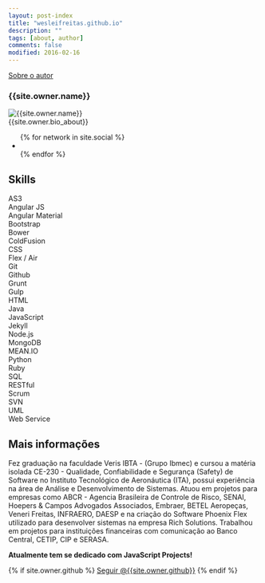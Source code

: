 ```yaml
---
layout: post-index
title: "wesleifreitas.github.io"
description: ""
tags: [about, author]
comments: false
modified: 2016-02-16
---
```


<div class="read-more" ng-cloak>
    <div class="read-more-header">
        <a href="{{ site.owner.site }}" class="read-more-btn">Sobre o autor</a>
    </div>
    <!-- /.read-more-header -->
    <div class="read-more-content author-info">
        <h3>{{site.owner.name}}</h3>
        <div class="author-container">
            <img class="author-img" src="{{site.url}}/{{site.owner.avatar}}" alt="{{site.owner.name}}" />
            <div class="author-bio">{{site.owner.bio_about}}</div>
        </div>
        <div class="author-share">
            <ul class="list-inline social-buttons">
                {% for network in site.social %}
                <li><a href="{{ network.url }}" target="_blank"><i class="fa fa-{{ network.title }} fa-fw"></i></a></li>
                {% endfor %}
            </ul>
        </div>
        <h2>Skills</h2>
        <div layout="row" layout-align="start" layout-wrap layout-padding>
            <div flex="20" flex-xs="50">AS3</div>
            <div flex="20" flex-xs="50">Angular JS</div>
            <div flex="20" flex-xs="50">Angular Material</div>
            <div flex="20" flex-xs="50">Bootstrap</div>
            <div flex="20" flex-xs="50">Bower</div>
            <div flex="20" flex-xs="50">ColdFusion</div>
            <div flex="20" flex-xs="50">CSS</div>
            <div flex="20" flex-xs="50">Flex / Air</div>
            <div flex="20" flex-xs="50">Git</div>
            <div flex="20" flex-xs="50">Github</div>
            <div flex="20" flex-xs="50">Grunt</div>
            <div flex="20" flex-xs="50">Gulp</div>
            <div flex="20" flex-xs="50">HTML</div>
            <div flex="20" flex-xs="50">Java</div>
            <div flex="20" flex-xs="50">JavaScript</div>
            <div flex="20" flex-xs="50">Jekyll</div>
            <div flex="20" flex-xs="50">Node.js
            </div>
            <div flex="20" flex-xs="50">MongoDB
            </div>
            <div flex="20" flex-xs="50">MEAN.IO
            </div>
            <div flex="20" flex-xs="50">Python 
                <!-- <i class="fa fa-book">
                    <md-tooltip md-direction="top">
                      Estudando Python
                    </md-tooltip>
                </i> -->
            </div>
            <div flex="20" flex-xs="50">Ruby 
                <!-- <i class="fa fa-book">
                    <md-tooltip md-direction="top">
                      Estudando Ruby
                    </md-tooltip>
                </i> -->
            </div>
            <div flex="20" flex-xs="50">SQL</div>
            <div flex="20" flex-xs="50">RESTful</div>            
            <div flex="20" flex-xs="50">Scrum</div>
            <div flex="20" flex-xs="50">SVN</div>
            <div flex="20" flex-xs="50">UML</div>
            <div flex="20" flex-xs="50">Web Service</div>
        </div>        
        <h2><i class="fa fa-caret-down"></i> Mais informações</h2>
        <div>
            <p class="content-justify">Fez graduação na faculdade Veris IBTA - (Grupo Ibmec) e cursou a matéria isolada CE-230 - Qualidade, Confiabilidade e Segurança (Safety) de Software no Instituto Tecnológico de Aeronáutica (ITA), possui experiência na área de Análise e Desenvolvimento de Sistemas. Atuou em projetos para empresas como ABCR - Agencia Brasileira de Controle de Risco, SENAI, Hoepers & Campos Advogados Associados, Embraer, BETEL Aeropeças, Veneri Freitas, INFRAERO, DAESP e na criação do Software Phoenix Flex utilizado para desenvolver sistemas na empresa Rich Solutions. Trabalhou em projetos para instituições financeiras com comunicação ao Banco Central, CETIP, CIP e SERASA.</p>
            <p class="content-justify"><strong>Atualmente tem se dedicado com JavaScript Projects!</strong></p>
        </div>
        <p>
            {% if site.owner.github %}
            <a aria-label="Seguir @{{site.owner.github}} on GitHub" data-style="mega" href="https://github.com/{{site.owner.github}}" class="github-button">Seguir @{{site.owner.github}}</a> {% endif %}
        </p>
    </div>
    <!--
      <footer class="entry-meta">
        {% if page.modified %}<span>Atualizado em <span class=""><time datetime="{{ page.modified }}">          
          {% assign m = page.modified | date: "%-m" %}            
          {{ page.modified | date: "%-d" }}
          {% case m %}
            {% when '1' %}Janeiro
            {% when '2' %}Fevereiro
            {% when '3' %}Março
            {% when '4' %}Abril
            {% when '5' %}Maio
            {% when '6' %}Junnho
            {% when '7' %}Julho
            {% when '8' %}Agosto
            {% when '9' %}Setembro
            {% when '10' %}Outubro
            {% when '11' %}Novembro
            {% when '12' %}Dezembro
          {% endcase %}
          {{ page.modified | date: "%Y" }}
        </time></span></span>
        <span class="author vcard"><span class="fn">{{ site.owner.name }}</span></span>{% endif %}        
      </footer>
    -->
</div>